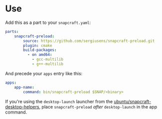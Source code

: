 # Use

Add this as a part to your `snapcraft.yaml`:

```yaml
parts:
    snapcraft-preload:
        source: https://github.com/sergiusens/snapcraft-preload.git
        plugin: cmake
        build-packages:
          - on amd64:
            - gcc-multilib
            - g++-multilib
```

And precede your `apps` entry like this:

```yaml
apps:
    app-name:
        command: bin/snapcraft-preload $SNAP/<binary>
```

If you're using the `desktop-launch` launcher from the [ubuntu/snapcraft-desktop-helpers](https://github.com/ubuntu/snapcraft-desktop-helpers), place `snapcraft-preload` _after_ `desktop-launch` in the app command.
